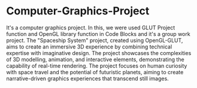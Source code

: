 # Computer-Graphics-Project
It's a computer graphics project. In this, we were used GLUT Project function and OpenGL library function in Code Blocks and it's a group work project.
The "Spaceship System" project, created using OpenGL-GLUT, aims to create an immersive 3D experience by combining technical expertise with imaginative design. The project showcases the complexities of 3D modelling, animation, and interactive elements, demonstrating the capability of real-time rendering. The project focuses on human curiosity with space travel and the potential of futuristic planets, aiming to create narrative-driven graphics experiences that transcend still images.
